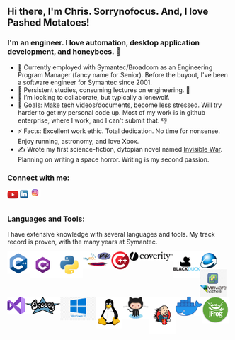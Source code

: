 ## Hi there, I'm Chris. Sorrynofocus. And, I love Pashed Motatoes!

### I'm an engineer. I love automation, desktop application development, and honeybees. 🐝

- 🔭 Currently employed with Symantec/Broadcom as an Engineering Program Manager (fancy name for Senior). Before the buyout, I've been a software engineer for Symantec since 2001. 
- 🌱 Persistent studies, consuming lectures on engineering. 🤣
- 👯 I’m looking to collaborate, but typically a lonewolf.
- 🥅 Goals: Make tech videos/documents, become less stressed. Will try harder to get my personal code up. Most of my work is in github enterprise, where I work, and I can't submit that. 👎
- ⚡ Facts: Excellent work ethic. Total dedication. No time for nonsense. Enjoy running, astronomy, and love Xbox.
- ✍️ Wrote my first science-fiction, dytopian novel named [Invisible War]. Planning on writing a space horror. Writing is my second passion.  

### Connect with me:

[<img align="left" alt="YouTube" width="25px" src="https://raw.githubusercontent.com/sorrynofocus/sorrynofocus/master/icons/youtube.png" />][youtube]
[<img align="left" alt="LinkedIn" width="25px" src="https://raw.githubusercontent.com/sorrynofocus/sorrynofocus/master/icons/linkedin.png" />][linkedin]
<!-- [<img align="left" alt="facebook" width="25px" src="https://raw.githubusercontent.com/sorrynofocus/sorrynofocus/master/icons/facebook.png" />][facebook] -->
[<img align="left" alt="Instagram" width="25px" src="https://raw.githubusercontent.com/sorrynofocus/sorrynofocus/master/icons/instagram.jpg" />][instagram]

<br /><br />
 
### Languages and Tools:

I have extensive knowledge with several languages and tools. My track record is proven, with the many years at Symantec.

[<img align="left" alt="cplusplus" width="50px" src="https://raw.githubusercontent.com/sorrynofocus/sorrynofocus/master/icons/c-logo.png" />][cplusplus]
[<img align="left" alt="csharp" width="60px" src="https://raw.githubusercontent.com/sorrynofocus/sorrynofocus/master/icons/csharp.png" />][csharp]
[<img align="left" alt="python" width="60px" src="https://raw.githubusercontent.com/sorrynofocus/sorrynofocus/master/icons/python.png" />][python]
[<img align="left" alt="php" width="65px" src="https://raw.githubusercontent.com/sorrynofocus/sorrynofocus/master/icons/phpmyadmin.png" />][php]
[<img align="left" alt="cbuilder" width="40px" src="https://raw.githubusercontent.com/sorrynofocus/sorrynofocus/master/icons/c-builder.png" />][cbuilder]
[<img align="left" alt="coverity" width="100px" src="https://raw.githubusercontent.com/sorrynofocus/sorrynofocus/master/icons/coverity-logo.png" />][coverity]
[<img align="left" alt="blackduck" width="60px" src="https://raw.githubusercontent.com/sorrynofocus/sorrynofocus/master/icons/blackduck.png" />][blackduck]
[<img align="left" alt="inno" width="40px" src="https://raw.githubusercontent.com/sorrynofocus/sorrynofocus/master/icons/inno_setup.png" />][inno]
[<img align="left" alt="vsphere" width="60px" src="https://raw.githubusercontent.com/sorrynofocus/sorrynofocus/master/icons/vmware-vsphere.png" />][vsphere]
[<img align="left" alt="visualstudio" width="40px" src="https://raw.githubusercontent.com/sorrynofocus/sorrynofocus/master/icons/vs2019.png" />][visualstudio]
[<img align="left" alt="groovy" width="80px" src="https://raw.githubusercontent.com/sorrynofocus/sorrynofocus/master/icons/groovy.png" />][groovy]
[<img align="left" alt="win10" width="80px" src="https://raw.githubusercontent.com/sorrynofocus/sorrynofocus/master/icons/win10.jpg" />][win10]
[<img align="left" alt="linux" width="60px" src="https://raw.githubusercontent.com/sorrynofocus/sorrynofocus/master/icons/linux.png" />][Linux]
[<img align="left" alt="github" width="60px" src="https://raw.githubusercontent.com/sorrynofocus/sorrynofocus/master/icons/github.png" />][GitHub]
[<img align="left" alt="jenkins" width="60px" src="https://raw.githubusercontent.com/sorrynofocus/sorrynofocus/master/icons/jenkins.png" />][Jenkins]
[<img align="left" alt="docker" width="60px" src="https://raw.githubusercontent.com/sorrynofocus/sorrynofocus/master/icons/docker.png" />][Docker]
[<img align="left" alt="artifactory" width="60px" src="https://raw.githubusercontent.com/sorrynofocus/sorrynofocus/master/icons/jfrog.png" />][Artifactory]

   

<br />
<br />



<!-- <img align="left" alt="codeSTACKr's Github Stats" src="https://github-readme-stats.vercel.app/api?username=sorrynofocus&show_icons=true&hide_border=true" /> -->

[facebook]: https://www.facebook.com/sorrynofocus/
[youtube]: https://www.youtube.com/user/christopherwinters
[instagram]: https://www.instagram.com/sorrynofocus/
[linkedin]: https://www.linkedin.com/in/christopherwinters/
[Invisible War]: https://www.amazon.com/Invisible-War-Chris-Winters/dp/0998020915/ref=sr_1_1?dchild=1&keywords=chris+winters+invisible+war

[cplusplus]: https://en.wikipedia.org/wiki/C++
[csharp]: https://docs.microsoft.com/en-us/dotnet/csharp/
[python]: https://www.python.org/
[php]: https://www.php.net/
[cbuilder]: https://www.embarcadero.com/products/cbuilder/
[coverity]: https://www.synopsys.com/software-integrity/security-testing/static-analysis-sast.html
[blackduck]: https://www.synopsys.com/software-integrity/security-testing/software-composition-analysis.html
[inno]: https://jrsoftware.org/isinfo.php
[vsphere]: https://www.vmware.com/products/vsphere.html
[visualstudio]: https://visualstudio.microsoft.com/vs/
[groovy]: http://www.groovy-lang.org/
[win10]: https://www.microsoft.com/en-us/windows/features
[Linux]: https://en.wikipedia.org/wiki/Linux
[GitHub]: https://www.github.com
[Jenkins]: https://www.jenkins.io/
[Docker]: https://www.docker.com
[Artifactory]: https://jfrog.com/artifactory





<!--
**sorrynofocus/sorrynofocus** is a ✨ _special_ ✨ repository because its `README.md` (this file) appears on your GitHub profile.

Here are some ideas to get you started:

- 🔭 I’m currently working on ...
- 🌱 I’m currently learning ...
- 👯 I’m looking to collaborate on ...
- 🤔 I’m looking for help with ...
- 💬 Ask me about ...
- 📫 How to reach me: ...
- 😄 Pronouns: ...
- ⚡ Fun fact: ...
-->

